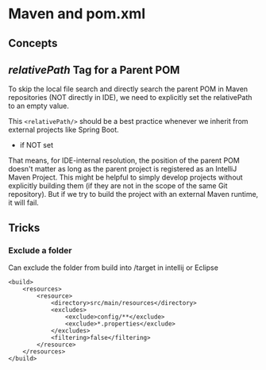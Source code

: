 
# Maven and pom.xml

## Concepts

## *relativePath* Tag for a Parent POM

To skip the local file search and directly search the parent POM in Maven repositories (NOT directly in IDE), we need to explicitly set the relativePath to an empty value.

This `<relativePath/>` should be a best practice whenever we inherit from external projects like Spring Boot.

- if NOT set

That means, for IDE-internal resolution, the position of the parent POM doesn't matter as long as the parent project is registered as an IntelliJ Maven Project. This might be helpful to simply develop projects without explicitly building them (if they are not in the scope of the same Git repository). But if we try to build the project with an external Maven runtime, it will fail.

## Tricks

### Exclude a folder

Can exclude the folder from build into /target in intellij or Eclipse

```
<build>
    <resources>
        <resource>
            <directory>src/main/resources</directory>
            <excludes>
                <exclude>config/**</exclude>
                <exclude>*.properties</exclude>
            </excludes>
            <filtering>false</filtering>
        </resource>
    </resources>
</build>

```

